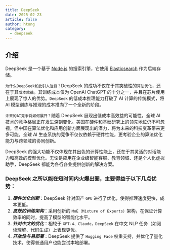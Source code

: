 ```yaml
---
title: DeepSeek
date: 2025-02-23
article: false
author: htong
category:
  - deepseek
---
```


## 介绍

DeepSeek 是一个基于 [Node.js](https://nodejs.org/) 的搜索引擎，它使用 [Elasticsearch](https://www.elastic.co/products/elasticsearch) 作为后端存储。

`为什么DeepSeek如此引人注目？`DeepSeek 的成功不仅在于其突破性的`算法优化`，还在于其`成本效益`。其训练成本仅为 OpenAI ChatGPT 的十分之一，并且在芯片使用上展现了惊人的优势。`DeepSeek` 的低成本推理能力打破了 AI 计算的传统模式，将 AI 模型训练与推理的成本推向了一个全新的阶段。

`未来的AI竞争将如何展开？`随着 DeepSeek 展现出低成本高效益的可能性，全球 AI 技术的竞争格局正在发生深刻变化。美国在硬件和基础研究上的领先地位仍不可忽视，但中国在算法优化和应用创新方面展现出的潜力，将为未来的科技变革带来更多可能。全球 AI 生态系统的竞争不仅仅依赖于硬件性能，更考验企业的算法优化能力与跨领域的协同创新。

DeepSeek 的强大功能不仅体现在其出色的计算性能上，还在于其灵活的对话能力和高效的模型优化。无论是应用在企业级智能客服、教育领域、还是个人化虚拟助手，DeepSeek 都能为各行各业提供创新的解决方案。

### DeepSeek 之所以能在短时间内火爆出圈，主要得益于以下几点优势：

1. **_硬件优化创新_**：DeepSeek 针对国产 `GPU` 进行了优化，使得推理速度更快，成本更低。
2. **_高效的训练架构_**：采用创新的 `MoE（Mixture of Experts）`架构，在保证计算效率的同时，提高了模型的智能化水平。
3. **_针对中文的优化_**：相较于 `GPT-4、Claude，DeepSeek` 在中文 NLP 任务（如阅读理解、代码生成）上表现更优。
4. **_开放性与易部署_**：DeepSeek 提供了 `Hugging Face` 权重支持，并优化了量化技术，使得普通用户也能尝试本地部署。
